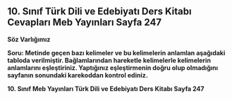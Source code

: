 ## 10. Sınıf Türk Dili ve Edebiyatı Ders Kitabı Cevapları Meb Yayınları Sayfa 247

**Söz Varlığımız**

**Soru: Metinde geçen bazı kelimeler ve bu kelimelerin anlamlan aşağıdaki tabloda verilmiştir. Bağlamlarından hareketle kelimelerle kelimelerin anlamlarını eşleştiriniz. Yaptığınız eşleştirmenin doğru olup olmadığını sayfanın sonundaki karekoddan kontrol ediniz.**

**10. Sınıf Meb Yayınları Türk Dili ve Edebiyatı Ders Kitabı Sayfa 247**